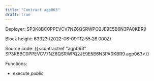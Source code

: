 ```yaml
---
title: "Contract agp063"
draft: true
---
```

Deployer: SP3K8BC0PPEVCV7NZ6QSRWPQ2JE9E5B6N3PA0KBR9


 



Block height: 63323 (2022-06-09T12:55:26.000Z)

Source code: {{<contractref "agp063" SP3K8BC0PPEVCV7NZ6QSRWPQ2JE9E5B6N3PA0KBR9 agp063>}}

Functions:

* execute _public_
